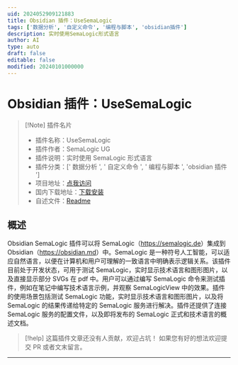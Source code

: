 ```yaml
---
uid: 2024052909121883
title: Obsidian 插件：UseSemaLogic
tags: ['数据分析', '自定义命令', '编程与脚本', 'obsidian插件']
description: 实时使用SemaLogic形式语言
author: AI
type: auto
draft: false
editable: false
modified: 20240101000000
---
```


# Obsidian 插件：UseSemaLogic

> [!Note] 插件名片
> - 插件名称：UseSemaLogic
> - 插件作者：SemaLogic UG
> - 插件说明：实时使用 SemaLogic 形式语言
> - 插件分类：[' 数据分析 ', ' 自定义命令 ', ' 编程与脚本 ', 'obsidian 插件 ']
> - 项目地址：[点我访问](https://github.com/MM-GO/UseSemaLogic)
> - 国内下载地址：[下载安装](https://pkmer.cn/products/plugin/pluginMarket/?semalogic)
> - 自述文件：[Readme](https://ghproxy.net/https://raw.githubusercontent.com/MM-GO/UseSemaLogic/main/README.md)

## 概述

Obsidian SemaLogic 插件可以将 SemaLogic（<https://semalogic.de>）集成到 Obsidian（<https://obsidian.md>）中。SemaLogic 是一种符号人工智能，可以适应自然语言，以便在计算机和用户可理解的一致语言中明确表示逻辑关系。该插件目前处于开发状态，可用于测试 SemaLogic，实时显示技术语言和图形图片，以及直接显示部分 SVGs 在 pdf 中。用户可以通过编写 SemaLogic 命令来测试插件，例如在笔记中编写技术语言示例，并观察 SemaLogicView 中的效果。插件的使用场景包括测试 SemaLogic 功能，实时显示技术语言和图形图片，以及将 SemaLogic 的结果传递给特定的 SemaLogic 服务进行解决。插件还提供了连接 SemaLogic 服务的配置文件，以及即将发布的 SemaLogic 正式和技术语言的概述文档。

> [!help]
> 这篇插件文章还没有人贡献，欢迎占坑！
> 如果您有好的想法欢迎提交 PR 或者文末留言。

---



